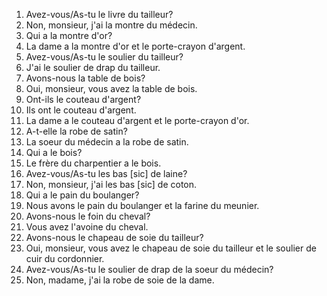 1. Avez-vous/As-tu le livre du tailleur?
2. Non, monsieur, j'ai la montre du médecin.
3. Qui a la montre d'or?
4. La dame a la montre d'or et le porte-crayon d'argent.
5. Avez-vous/As-tu le soulier du tailleur?
6. J'ai le soulier de drap du tailleur.
7. Avons-nous la table de bois?
8. Oui, monsieur, vous avez la table de bois.
9. Ont-ils le couteau d'argent?
10. Ils ont le couteau d'argent.
11. La dame a le couteau d'argent et le porte-crayon d'or.
12. A-t-elle la robe de satin?
13. La soeur du médecin a la robe de satin.
14. Qui a le bois?
15. Le frère du charpentier a le bois.
16. Avez-vous/As-tu les bas [sic] de laine?
17. Non, monsieur, j'ai les bas [sic] de coton.
18. Qui a le pain du boulanger?
19. Nous avons le pain du boulanger et la farine du meunier.
20. Avons-nous le foin du cheval?
21. Vous avez l'avoine du cheval.
22. Avons-nous le chapeau de soie du tailleur?
23. Oui, monsieur, vous avez le chapeau de soie du tailleur et le soulier de
cuir du cordonnier.
24. Avez-vous/As-tu le soulier de drap de la soeur du médecin?
25. Non, madame, j'ai la robe de soie de la dame.
